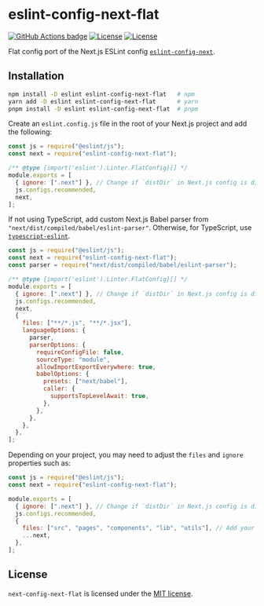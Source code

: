 # eslint-config-next-flat

[![GitHub Actions badge][github-actions-badge]][github-actions]
[![License][license-badge]](LICENSE)
[![License][npm-version-badge]][npm-package]

Flat config port of the Next.js ESLint config [`eslint-config-next`](https://www.npmjs.com/package/eslint-config-next).

## Installation

```bash
npm install -D eslint eslint-config-next-flat   # npm
yarn add -D eslint eslint-config-next-flat      # yarn
pnpm install -D eslint eslint-config-next-flat  # pnpm
```

Create an `eslint.config.js` file in the root of your Next.js project and add the following:

```js
const js = require("@eslint/js");
const next = require("eslint-config-next-flat");

/** @type {import('eslint').Linter.FlatConfig}[] */
module.exports = [
  { ignore: [".next"] }, // Change if `distDir` in Next.js config is different
  js.configs.recommended,
  next,
];
```

If not using TypeScript, add custom Next.js Babel parser from `"next/dist/compiled/babel/eslint-parser"`. Otherwise, for TypeScript, use [`typescript-eslint`](https://typescript-eslint.io/getting-started/).

```js
const js = require("@eslint/js");
const next = require("eslint-config-next-flat");
const parser = require("next/dist/compiled/babel/eslint-parser");

/** @type {import('eslint').Linter.FlatConfig}[] */
module.exports = [
  { ignore: [".next"] }, // Change if `distDir` in Next.js config is different
  js.configs.recommended,
  next,
  {
    files: ["**/*.js", "**/*.jsx"],
    languageOptions: {
      parser,
      parserOptions: {
        requireConfigFile: false,
        sourceType: "module",
        allowImportExportEverywhere: true,
        babelOptions: {
          presets: ["next/babel"],
          caller: {
            supportsTopLevelAwait: true,
          },
        },
      },
    },
  },
];
```

Depending on your project, you may need to adjust the `files` and `ignore` properties such as:

```js
const js = require("@eslint/js");
const next = require("eslint-config-next-flat");

module.exports = [
  { ignore: [".next"] }, // Change if `distDir` in Next.js config is different
  js.configs.recommended,
  {
    files: ["src", "pages", "components", "lib", "utils"], // Add your Next.js project directories
    ...next,
  },
];
```

## License

`next-config-next-flat` is licensed under the [MIT license](LICENSE).

<!-- Badges -->

[github-actions-badge]: https://github.com/jeremy-code/eslint-config-next-flat/actions/workflows/ci.yml/badge.svg
[github-actions]: https://github.com/jeremy-code/eslint-config-next-flat/actions/workflows/ci.yml
[license-badge]: https://img.shields.io/github/license/jeremy-code/eslint-config-next-flat
[npm-version-badge]: https://img.shields.io/npm/v/eslint-config-next-flat
[npm-package]: https://npmjs.com/package/eslint-config-next-flat
